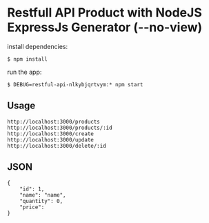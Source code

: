 # Restfull API Product with NodeJS ExpressJs Generator (--no-view)

install dependencies:
```
$ npm install
```

run the app:
```
$ DEBUG=restful-api-nlkybjqrtvym:* npm start
```
## Usage
```
http://localhost:3000/products
http://localhost:3000/products/:id
http://localhost:3000/create
http://localhost:3000/update
http://localhost:3000/delete/:id
```
## JSON
```
{
    "id": 1,
    "name": "name",
    "quantity": 0,
    "price": 
}
```
